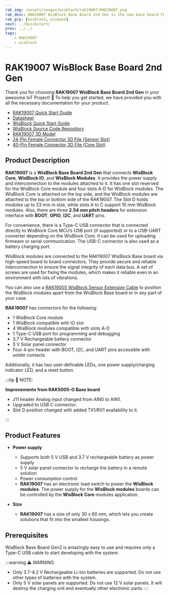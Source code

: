 ```yaml
---
rak_img: /assets/images/wisblock/rak19007/RAK19007.png
rak_desc: RAK19007 WisBlock Base Board 2nd Gen is the new base board that allows you to attach WisBlock modules. In addition, this board also comprises a Type-C USB connector, indicator LEDs, buttons, and sensor connectors.
rak_grp: [wisblock, wisbase]
next: ../Quickstart/
prev: ../../
tags:
    - RAK19007
    - wisblock
---
```



# RAK19007 WisBlock Base Board 2nd Gen

Thank you for choosing **RAK19007 WisBlock Base Board 2nd Gen** in your awesome IoT Project! 🎉 To help you get started, we have provided you with all the necessary documentation for your product.


* [RAK19007 Quick Start Guide](../Quickstart/)
* [Datasheet](../Datasheet/)
* <a href="../../Quickstart/" target="_blank">WisBlock Quick Start Guide</a>
* [WisBlock Source Code Repository](https://github.com/RAKWireless/WisBlock/)
* [RAK19007 3D Model](https://downloads.rakwireless.com/3D_File/WisBlock/3D_RAK19007.stp)
* [24-Pin Female Connector 3D File (Sensor Slot)](https://downloads.rakwireless.com/3D_File/Accessory/WisConnector/F24S1003K6M.stp)
* [40-Pin Female Connector 3D File (Core Slot)](https://downloads.rakwireless.com/3D_File/Accessory/WisConnector/F40S1003K6M.stp)


## Product Description


**RAK19007** is a **WisBlock Base Board 2nd Gen** that connects **WisBlock Core**, **WisBlock IO**, and **WisBlock Modules**. It provides the power supply and interconnection to the modules attached to it. It has one slot reserved for the WisBlock Core module and four slots A-D for WisBlock modules. The WisBlock Core is attached on the top side, and the WisBlock modules are attached to the top or bottom side of the RAK19007. The Slot D holds modules up to 23&nbsp;mm in size, while slots A to C support 10&nbsp;mm WisBlock modules. Also, there are three **2.54&nbsp;mm pitch headers** for extension interface with **BOOT**, **GPIO**, **I2C**, and **UART** pins.

For convenience, there is a Type-C USB connector that is connected directly to WisBlock Core MCU’s USB port (if supported) or to a USB-UART converter depending on the WisBlock Core. It can be used for uploading firmware or serial communication. The USB-C connector is also used as a battery charging port.

WisBlock modules are connected to the RAK19007 WisBlock Base board via high-speed board to board connectors. They provide secure and reliable interconnection to ensure the signal integrity of each data bus. A set of screws are used for fixing the modules, which makes it reliable even in an environment with lots of vibrations.

You can also use a [RAK19005 WisBlock Sensor Extension Cable](https://store.rakwireless.com/products/fpc-extension-cable-for-slot-a-to-d-rak19005) to position the WisBlock modules apart from the WisBlock Base board or in any part of your case.

**RAK19007** has connectors for the following:

* 1 WisBlock Core module
* 1 WisBlock compatible with IO slot
* 4 WisBlock modules compatible with slots A-D
* 1 Type-C USB port for programming and debugging
* 3.7&nbsp;V Rechargeable battery connector
* 5&nbsp;V Solar panel connector
* Four 4-pin header with BOOT, I2C, and UART pins accessible with solder contacts

Additionally, it has two user-definable LEDs, one power supply/charging indicator LED, and a reset button.

:::tip 📝 NOTE:

**Improvements from RAK5005-O Base board**

- J11 header Analog input changed from AIN0 to AIN1.
- Upgraded to USB C connector.
- Slot D position changed with added TX1/RX1 availability to it.

:::



## Product Features

* **Power supply**
    * Supports both 5&nbsp;V USB and 3.7&nbsp;V rechargeable battery as power supply
    * 5&nbsp;V solar panel connector to recharge the battery in a remote solution
    * Power consumption control
    * **RAK19007** has an electronic load switch to power the **WisBlock modules**. The power supply for the **WisBlock modules** boards can be controlled by the **WisBlock Core** modules application.

* **Size**
    * **RAK19007** has a size of only 30 x 60&nbsp;mm, which lets you create solutions that fit into the smallest housings.


## Prerequisites

WisBlock Base Board Gen2 is amazingly easy to use and requires only a Type-C USB cable to start developing with the system.

:::warning ⚠️ WARNING
- Only 3.7-4.2&nbsp;V Rechargeable Li-Ion batteries are supported. Do not use other types of batteries with the system.
- Only 5&nbsp;V solar panels are supported. Do not use 12&nbsp;V solar panels. It will destroy the charging unit and eventually other electronic parts.
:::
